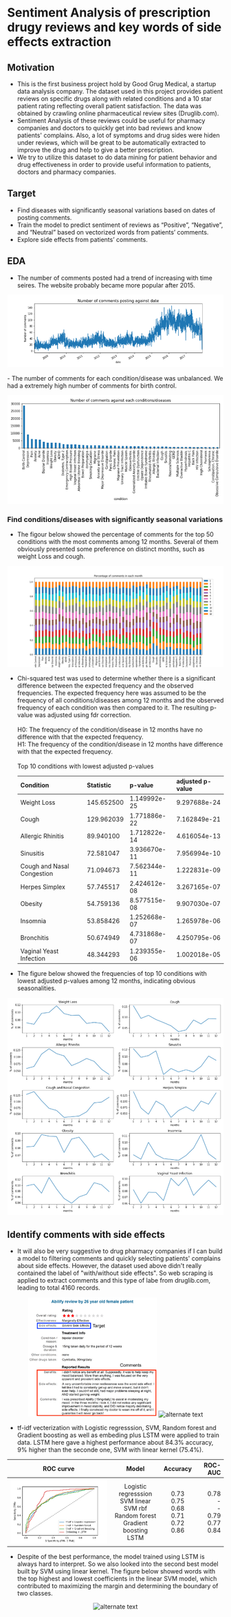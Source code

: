 # Sentiment Analysis of prescription drugy reviews and key words of side effects extraction
## Motivation
- This is the first business project hold by Good Grug Medical, a startup data analysis company.  The dataset used in this project provides patient reviews on specific drugs along with related conditions and a 10 star patient rating reflecting overall patient satisfaction. The data was obtained by crawling online pharmaceutical review sites  (Druglib.com). 
- Sentiment Analysis of these reviews could be useful for pharmacy companies and doctors to quickly get into bad reviews and know patients' complains. Also, a lot of symptoms and drug sides were hiden under reviews, which will be great to be automatically extracted to improve the drug and help to give a better prescription. 
- We try to utilize this dataset to do data mining for patient behavior and drug effectiveness in order to provide useful information to patients, doctors and pharmacy companies.

## Target
- Find diseases with significantly seasonal variations based on dates of posting comments.  
- Train the model to predict sentiment of reviews as “Positive”, “Negative”, and “Neutral” based on vectorized words from patients’ comments.
- Explore side effects from patients’ comments.

## EDA
- The number of comments posted had a trend of increasing with time seires. The website probably became more popular after 2015. 
<p align="center">
   <img src="Plot/num_comments_date.png" alt="alternate text">
</p>
- The number of comments for each condition/disease was unbalanced. We had a extremely high number of comments for birth control.
<p align="center">
   <img src="Plot/num_comments_each_condition.png" alt="alternate text">
</p>

### Find conditions/diseases with significantly seasonal variations
- The figour below showed the percentage of comments for the top 50 conditions with the most comments among 12 months. Several of them obviously presented some preference on distinct months, such as weight Loss and cough.	
<p align="center">
   <img src="Plot/Per_comments_month.png" alt="alternate text">
</p>

- Chi-squared test was used to determine whether there is a significant difference between the expected frequency and the observed frequencies. The expected frequency here was assumed to be the frequency of all conditions/diseases among 12 months and the observed frequency of each condition was then compared to it. The resulting p-value was adjusted using fdr correction.<br/>
<br/>H0: The frequency of the condition/disease in 12 months have no difference with that the expected frequency.
<br/>H1: The frequency of the condition/disease in 12 months have difference with that the expected frequency. <br/>
<br/> Top 10 conditions with lowest adjusted p-values

   |Condition|Statistic|p-value|adjusted p-value|
   |---|---|---|---|
   |Weight Loss|145.652500|1.149992e-25|9.297688e-24|
   |Cough|129.962039|1.771886e-22|7.162849e-21|
   |Allergic Rhinitis|89.940100|1.712822e-14|4.616054e-13|
   |Sinusitis|72.581047|3.936670e-11|7.956994e-10|
   |Cough and Nasal Congestion|71.094673|7.562344e-11|1.222831e-09|
   |Herpes Simplex|57.745517|2.424612e-08|3.267165e-07|
   |Obesity|54.759136|8.577515e-08|9.907030e-07|
   |Insomnia|53.858426|1.252668e-07|1.265978e-06|
   |Bronchitis|50.674949|4.731868e-07|4.250795e-06|
   |Vaginal Yeast Infection|48.344293|1.239355e-06|1.002018e-05|
   
- The figure below showed the frequencies of top 10 conditions with lowest adjusted p-values among 12 months, indicating obvious seasonalities.
<p align="center">
   <img src="Plot/Top_condition_signif_month.png" alt="alternate text">
</p>


## Identify comments with side effects
- It will also be very suggestive to drug pharmacy companies if I can build a model to filtering comments and quickly selecting patients' complains about side effects. However, the dataset used above didn't really contained the label of "with/without side effects". So web scraping is applied to extract comments and this type of labe from druglib.com, leading to total 4160 records. 
<p align="center">
   <img src="Plot/webscrap_exam.png" alt="alternate text" width="300"> <img src="http://www.druglib.com/img/dl2/logo.gif" alt="alternate text">
</p>

- tf-idf vecterization with Logistic regresssion, SVM, Random forest and Gradient boosting as well as embeding plus LSTM were applied to train data. LSTM here gave a highest performance about 84.3% accuracy, 9% higher than the seconde one, SVM with linear kernel (75.4%).



|   ROC curve             |  Model   | Accuracy | ROC-AUC|
|:-----------------------:|:-------------------------:|:-------------------------:|-------------------------:|
|![](Plot/ROC_curve.png)  |  Logistic regresssion<br />SVM linear<br />SVM rbf<br />Random forest <br /> Gradient boosting<br /> LSTM|0.73<br />0.75<br />0.68<br />0.71<br />0.72 <br />0.86|0.78 <br /> - <br /> - <br /> 0.79 <br /> 0.77 <br /> 0.84|

- Despite of the best performance, the model trained using LSTM is always hard to interpret. So we also looked into the second best model built by SVM using linear kernel. The figure below showed words with the top highest and lowest coefficients in the linear SVM model, which contributed to maximizing the margin and determining the boundary of two classes.
<p align="center">
   <img src="top_features_lin_svm.png" alt="alternate text" width="300"> 
</p>
